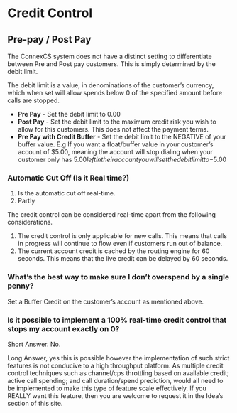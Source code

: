# Credit Control

## Pre-pay / Post Pay

The ConnexCS system does not have a distinct setting to differentiate between Pre and Post pay customers. This is simply determined by the debit limit.

The debit limit is a value, in denominations of the customer’s currency, which when set will allow spends below 0 of the specified amount before calls are stopped.

* **Pre Pay** - Set the debit limit to 0.00
* **Post Pay** - Set the debit limit to the maximum credit risk you wish to allow for this customers. This does not affect the payment terms.
* **Pre Pay with Credit Buffer** - Set the debit limit to the NEGATIVE of your buffer value. E.g If you want a float/buffer value in your customer’s account of $5.00, meaning the account will stop dialing when your customer only has $5.00 left in their account you will set the debit limit to -$5.00

### Automatic Cut Off (Is it Real time?)
1. Is the automatic cut off real-time.
2. Partly

The credit control can be considered real-time apart from the following considerations.
1. The credit control is only applicable for new calls. This means that calls in progress will continue to flow even if customers run out of balance.
2. The current account credit is cached by the routing engine for 60 seconds. This means that the live credit can be delayed by 60 seconds.

### What’s the best way to make sure I don’t overspend by a single penny?

Set a Buffer Credit on the customer’s account as mentioned above.

### Is it possible to implement a 100% real-time credit control that stops my account exactly on 0?

Short Answer. No.

Long Answer, yes this is possible however the implementation of such strict features is not conducive to a high throughput platform. 
As multiple credit control techniques such as channel/cps throttling based on available credit; active call spending; and call duration/spend prediction, would all need to be implemented to make this type of feature scale effectively. If you REALLY want this feature, then you are welcome to request it in the Idea’s section of this site.
